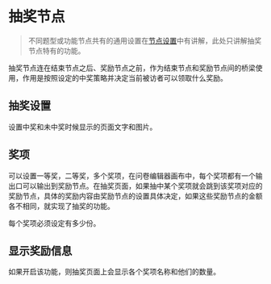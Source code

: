 ```index

```

```tag

```

```summary

```
# 抽奖节点

> 不同题型或功能节点共有的通用设置在[节点设置](../node-setting/concept.md)中有讲解，此处只讲解抽奖节点特有的功能。

抽奖节点连在结束节点之后、奖励节点之前，作为结束节点和奖励节点间的桥梁使用，作用是按照设定的中奖策略并决定当前被访者可以领取什么奖励。

## 抽奖设置
设置中奖和未中奖时候显示的页面文字和图片。

## 奖项
可以设置一等奖，二等奖，多个奖项，在问卷编辑器画布中，每个奖项都有一个输出口可以输出到奖励节点。在抽奖页面，如果抽中某个奖项就会跳到该奖项对应的奖励节点，具体的奖励内容由奖励节点的设置具体决定，如果这些奖励节点的金额各不相同，就实现了抽奖的功能。

每个奖项必须设定有多少份。

## 显示奖励信息
如果开启该功能，则抽奖页面上会显示各个奖项名称和他们的数量。
